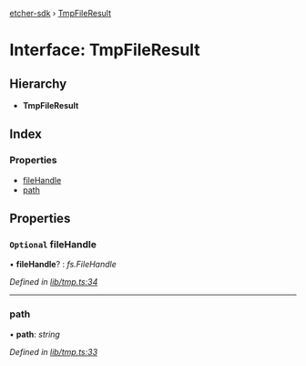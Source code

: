 [etcher-sdk](../README.md) › [TmpFileResult](tmpfileresult.md)

# Interface: TmpFileResult

## Hierarchy

* **TmpFileResult**

## Index

### Properties

* [fileHandle](tmpfileresult.md#optional-filehandle)
* [path](tmpfileresult.md#path)

## Properties

### `Optional` fileHandle

• **fileHandle**? : *fs.FileHandle*

*Defined in [lib/tmp.ts:34](https://github.com/balena-io-modules/etcher-sdk/blob/99f7964/lib/tmp.ts#L34)*

___

###  path

• **path**: *string*

*Defined in [lib/tmp.ts:33](https://github.com/balena-io-modules/etcher-sdk/blob/99f7964/lib/tmp.ts#L33)*
